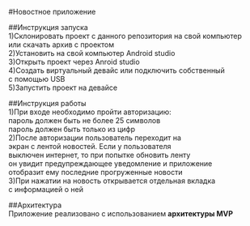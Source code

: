 #Новостное приложение

##Инструкция запуска  
1)Склонировать проект с данного репозитория на свой компьютер  
  или скачать архив с проектом  
2)Установить на свой компьютер Android studio  
3)Открыть проект через Anroid studio  
4)Создать виртуальный девайс или подключить собственный  
с помощью USB  
5)Запустить проект на девайсе

##Инструкция работы  
1)При входе необходимо пройти авторизацию:  
пароль должен быть не более 25 символов  
пароль должен быть только из цифр  
2)После авторизации пользователь переходит на  
экран с лентой новостей. Если у пользователя  
выключен интернет, то при попытке обновить ленту  
он увидит предупреждающее уведомление и приложение  
отобразит ему последние прогруженные новости  
3)При нажатии на новость открывается отдельная вкладка  
с информацией о ней

##Архитектура  
Приложение реализовано с использованием **архитектуры MVP**
